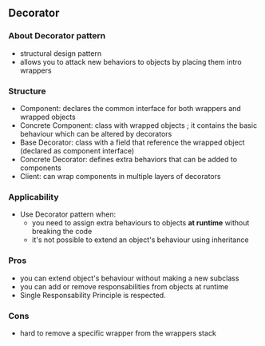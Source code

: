 ## Decorator
### About Decorator pattern
* structural design pattern
* allows you to attack new behaviors to objects by placing them intro wrappers

### Structure
* Component: declares the common interface for both wrappers and wrapped objects
* Concrete Component: class with wrapped objects ; it contains the basic behaviour which can be altered by decorators
* Base Decorator: class with a field that reference the wrapped object (declared as component interface)
* Concrete Decorator: defines extra behaviors that can be added to components
* Client: can wrap components in multiple layers of decorators

### Applicability
* Use Decorator pattern when: 
  - you need to assign extra behaviours to objects **at runtime** without breaking the code
  - it's not possible to extend an object's behaviour using inheritance

### Pros
* you can extend object's behaviour without making a new subclass
* you can add or remove responsabilities from objects at runtime
* Single Responsability Principle is respected.

### Cons
* hard to remove a specific wrapper from the wrappers stack
